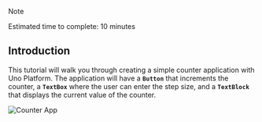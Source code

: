 > [!NOTE]
> Estimated time to complete: 10 minutes

## Introduction

This tutorial will walk you through creating a simple counter application with Uno Platform. The application will have a **`Button`** that increments the counter, a **`TextBox`** where the user can enter the step size, and a **`TextBlock`** that displays the current value of the counter.

![Counter App](Assets/counter-app.png)
